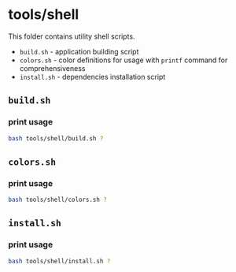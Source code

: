 # tools/shell

This folder contains utility shell scripts.

- `build.sh` - application building script
- `colors.sh` - color definitions for usage with `printf` command for comprehensiveness
- `install.sh` - dependencies installation script

## `build.sh`

### print usage

```bash
bash tools/shell/build.sh ?
```

## `colors.sh`

### print usage

```bash
bash tools/shell/colors.sh ?
```

## `install.sh`

### print usage

```bash
bash tools/shell/install.sh ?
```
